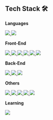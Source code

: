 ## Tech Stack 🛠

**Languages**   
<p>
  <a href="https://github.com/fz7948">
  <img src="https://img.shields.io/badge/JavaScript-F7DF1E?style=flat-square&logo=JavaScript&logoColor=white"/>
  </a>
  <a href="https://github.com/fz7948">
  <img src="https://img.shields.io/badge/TypeScript-3178C6?style=flat-square&logo=TypeScript&logoColor=white"/>
  </a>
</p>

**Front-End**  
<P>
  <a href="https://github.com/fz7948">
  <img src="https://img.shields.io/badge/React(hooks)-61DAFB?style=flat-square&logo=React&logoColor=white"/>
  </a>
  <a href="https://github.com/fz7948">
  <img src="https://img.shields.io/badge/React Native-61DAFB?style=flat-square&logo=React&logoColor=white"/>
  </a>
  <a href="https://github.com/fz7948">
  <img src="https://img.shields.io/badge/Redux(Redux Toolkit)-764ABC?style=flat-square&logo=Redux&logoColor=white"/>
  </a>
  <a href="https://github.com/fz7948">
  <img src="https://img.shields.io/badge/Styled-Components-DB7093?style=flat-square&logo=styled-components&logoColor=white"/>
  </a>
   <a href="https://github.com/fz7948">
  <img src="https://img.shields.io/badge/HTML-E34F26?style=flat-square&logo=HTML5&logoColor=white"/>
  </a>
  <a href="https://github.com/fz7948">
  <img src="https://img.shields.io/badge/CSS-1572B6?style=flat-square&logo=CSS3&logoColor=white"/>
  </a>
</P>


**Back-End**   
<p>
  <a href="https://github.com/fz7948">
  <img src="https://img.shields.io/badge/Node.js-339933?style=flat-square&logo=node.js&logoColor=white"/>
  </a>
  <a href="https://github.com/fz7948">
  <img src="https://img.shields.io/badge/Express-000000?style=flat-square&logo=Express&logoColor=white"/>
  </a>
  <a href="https://github.com/fz7948">
  <img src="https://img.shields.io/badge/MySQL-4479A1?style=flat-square&logo=MySQL&logoColor=white"/>
  </a>
</P>

**Others**   
<p>
  <a href="https://github.com/fz7948">
  <img src="https://img.shields.io/badge/AWS(EC2, S3, RDS)-232F3E?style=flat-square&logo=AmazonAWS&logoColor=white"/>
  </a>
  <a href="https://github.com/fz7948">
  <img src="https://img.shields.io/badge/Git-F05032?style=flat-square&logo=Git&logoColor=white"/>
  </a>
  <a href="https://github.com/fz7948">
  <img src="https://img.shields.io/badge/Postman-FF6C37?style=flat-square&logo=Postman&logoColor=white"/>
  </a>
   <a href="https://github.com/fz7948">
  <img src="https://img.shields.io/badge/Jira-0052CC?style=flat-square&logo=Jira&logoColor=white"/>
  </a>
  <a href="https://github.com/fz7948">
  <img src="https://img.shields.io/badge/Sourcetree-0052CC?style=flat-square&logo=Sourcetree&logoColor=white"/>
  </a>
</P>

**Learning**
<p>
  <a href="https://github.com/fz7948">
  <img src="https://img.shields.io/badge/Next.js-000000?style=flat-square&logo=Next.js&logoColor=white"/>
  </a>
</P>
